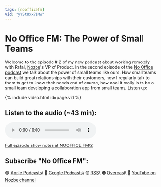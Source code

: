 ```yaml
---
tags: [noofficefm]
vid: "yYSt8xx7IMw"
---
```


# No Office FM: The Power of Small Teams

Welcome to the episode # 2 of my new podcast about working remotely with Rafal, [Nozbe][n]'s VP of Product. In the second episode of the [No Office podcast](/tag/noofficefm) we talk about the power of small teams like ours. How small teams can build great relationships with their customers, how I regularly talk to them to get to know their needs and of course, how cool it really is to be a small team developing a collaboration app from small teams. Listen up:

{% include video.html id=page.vid %}

<!--More-->

## Listen to the audio (~43 min):

<audio controls>
<source src="https://media.transistor.fm/ba282cd0.mp3" type="audio/mpeg">
</audio>



[Full episode show notes at NOOFFICE.FM/2](https://nooffice.fm/2)

## Subscribe "No Office FM":

🟣 [Apple Podcasts](https://podcasts.apple.com/podcast/no-office/id1527466890)\\
🔵 [Google Podcasts](https://podcasts.google.com/feed/aHR0cHM6Ly9mZWVkcy50cmFuc2lzdG9yLmZtL25vb2ZmaWNl)\\
🟡 [RSS](https://nozbe.com/nooffice.rss)\\
🟠 [Overcast](https://overcast.fm/itunes1527466890/no-office)\\
🔴 [YouTube on Nozbe channel](https://youtube.com/NozbeCom)

[n]: https://nozbe.com/?a=mike